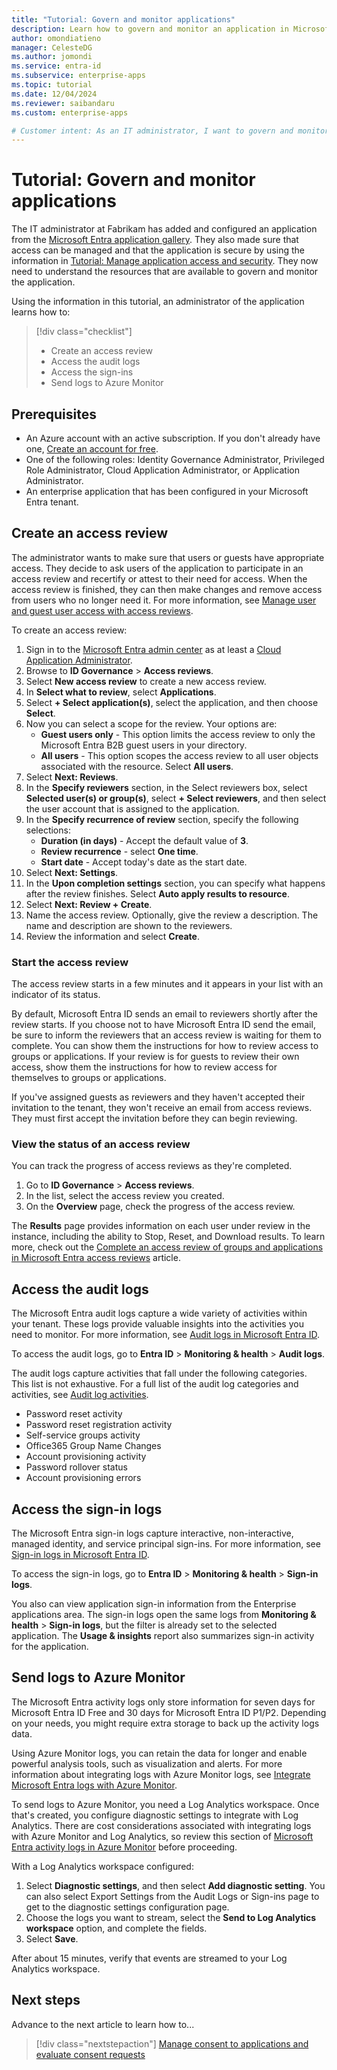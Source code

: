```yaml
---
title: "Tutorial: Govern and monitor applications"
description: Learn how to govern and monitor an application in Microsoft Entra ID, including access reviews and integrating logs with Azure Monitor.
author: omondiatieno
manager: CelesteDG
ms.author: jomondi
ms.service: entra-id
ms.subservice: enterprise-apps
ms.topic: tutorial
ms.date: 12/04/2024
ms.reviewer: saibandaru
ms.custom: enterprise-apps

# Customer intent: As an IT administrator, I want to govern and monitor applications in Microsoft Entra ID, so that I can ensure appropriate access, track user activities through audit logs and sign-ins reports, and send logs to Azure Monitor for storage and analysis.
---
```


# Tutorial: Govern and monitor applications

The IT administrator at Fabrikam has added and configured an application from the [Microsoft Entra application gallery](overview-application-gallery.md). They also made sure that access can be managed and that the application is secure by using the information in [Tutorial: Manage application access and security](tutorial-manage-access-security.md). They now need to understand the resources that are available to govern and monitor the application.

Using the information in this tutorial, an administrator of the application learns how to:

> [!div class="checklist"]
> * Create an access review
> * Access the audit logs
> * Access the sign-ins
> * Send logs to Azure Monitor

## Prerequisites

- An Azure account with an active subscription. If you don't already have one, [Create an account for free](https://azure.microsoft.com/free/?WT.mc_id=A261C142F).
- One of the following roles: Identity Governance Administrator, Privileged Role Administrator, Cloud Application Administrator, or Application Administrator.
- An enterprise application that has been configured in your Microsoft Entra tenant.

## Create an access review


The administrator wants to make sure that users or guests have appropriate access. They decide to ask users of the application to participate in an access review and recertify or attest to their need for access. When the access review is finished, they can then make changes and remove access from users who no longer need it. For more information, see
[Manage user and guest user access with access reviews](~/id-governance/manage-access-review.md).

To create an access review:

1. Sign in to the [Microsoft Entra admin center](https://entra.microsoft.com) as at least a [Cloud Application Administrator](~/identity/role-based-access-control/permissions-reference.md#cloud-application-administrator). 
1. Browse to **ID Governance** > **Access reviews**.
1. Select **New access review** to create a new access review.
1. In **Select what to review**, select **Applications**.
1. Select **+ Select application(s)**, select the application, and then choose **Select**.
1. Now you can select a scope for the review. Your options are:
    - **Guest users only** - This option limits the access review to only the Microsoft Entra B2B guest users in your directory.
    - **All users** - This option scopes the access review to all user objects associated with the resource.
    Select **All users**.
1. Select **Next: Reviews**.
1. In the **Specify reviewers** section, in the Select reviewers box, select **Selected user(s) or group(s)**, select **+ Select reviewers**, and then select the user account that is assigned to the application.
1. In the **Specify recurrence of review** section, specify the following selections:
    - **Duration (in days)** - Accept the default value of **3**.
    - **Review recurrence** - select **One time**.
    - **Start date** - Accept today's date as the start date.
1. Select **Next: Settings**.
1. In the **Upon completion settings** section, you can specify what happens after the review finishes. Select **Auto apply results to resource**.
1. Select **Next: Review + Create**.
1. Name the access review. Optionally, give the review a description. The name and description are shown to the reviewers.
1. Review the information and select **Create**.

### Start the access review

The access review starts in a few minutes and it appears in your list with an indicator of its status. 

By default, Microsoft Entra ID sends an email to reviewers shortly after the review starts. If you choose not to have Microsoft Entra ID send the email, be sure to inform the reviewers that an access review is waiting for them to complete. You can show them the instructions for how to review access to groups or applications. If your review is for guests to review their own access, show them the instructions for how to review access for themselves to groups or applications.

If you've assigned guests as reviewers and they haven't accepted their invitation to the tenant, they won't receive an email from access reviews. They must first accept the invitation before they can begin reviewing.

### View the status of an access review

You can track the progress of access reviews as they're completed.
 
1. Go to **ID Governance** > **Access reviews**.
1. In the list, select the access review you created.
1. On the **Overview** page, check the progress of the access review. 

The **Results** page provides information on each user under review in the instance, including the ability to Stop, Reset, and Download results. To learn more, check out the [Complete an access review of groups and applications in Microsoft Entra access reviews](~/id-governance/complete-access-review.md) article. 

## Access the audit logs

The Microsoft Entra audit logs capture a wide variety of activities within your tenant. These logs provide valuable insights into the activities you need to monitor. For more information, see [Audit logs in Microsoft Entra ID](~/identity/monitoring-health/concept-audit-logs.md).

To access the audit logs, go to **Entra ID** > **Monitoring & health** > **Audit logs**.

The audit logs capture activities that fall under the following categories. This list is not exhaustive. For a full list of the audit log categories and activities, see [Audit log activities](../monitoring-health/reference-audit-activities.md).

- Password reset activity
- Password reset registration activity
- Self-service groups activity
- Office365 Group Name Changes
- Account provisioning activity
- Password rollover status
- Account provisioning errors

## Access the sign-in logs

The Microsoft Entra sign-in logs capture interactive, non-interactive, managed identity, and service principal sign-ins. For more information, see [Sign-in logs in Microsoft Entra ID](~/identity/monitoring-health/concept-sign-ins.md).

To access the sign-in logs, go to **Entra ID** > **Monitoring & health** > **Sign-in logs**.

You also can view application sign-in information from the Enterprise applications area. The sign-in logs open the same logs from **Monitoring & health** > **Sign-in logs**, but the filter is already set to the selected application. The **Usage & insights** report also summarizes sign-in activity for the application.

## Send logs to Azure Monitor

The Microsoft Entra activity logs only store information for seven days for Microsoft Entra ID Free and 30 days for Microsoft Entra ID P1/P2. Depending on your needs, you might require extra storage to back up the activity logs data.

Using Azure Monitor logs, you can retain the data for longer and enable powerful analysis tools, such as visualization and alerts. For more information about integrating logs with Azure Monitor logs, see [Integrate Microsoft Entra logs with Azure Monitor](../monitoring-health/howto-integrate-activity-logs-with-azure-monitor-logs.yml).

To send logs to Azure Monitor, you need a Log Analytics workspace. Once that's created, you configure diagnostic settings to integrate with Log Analytics. There are cost considerations associated with integrating logs with Azure Monitor and Log Analytics, so review this section of [Microsoft Entra activity logs in Azure Monitor](~/identity/monitoring-health/concept-log-monitoring-integration-options-considerations.md#cost-considerations) before proceeding.

With a Log Analytics workspace configured:

1. Select **Diagnostic settings**, and then select **Add diagnostic setting**. You can also select Export Settings from the Audit Logs or Sign-ins page to get to the diagnostic settings configuration page.
1. Choose the logs you want to stream, select the **Send to Log Analytics workspace** option, and complete the fields.
1. Select **Save**.

After about 15 minutes, verify that events are streamed to your Log Analytics workspace.

## Next steps

Advance to the next article to learn how to...
> [!div class="nextstepaction"]
> [Manage consent to applications and evaluate consent requests](manage-consent-requests.md)
